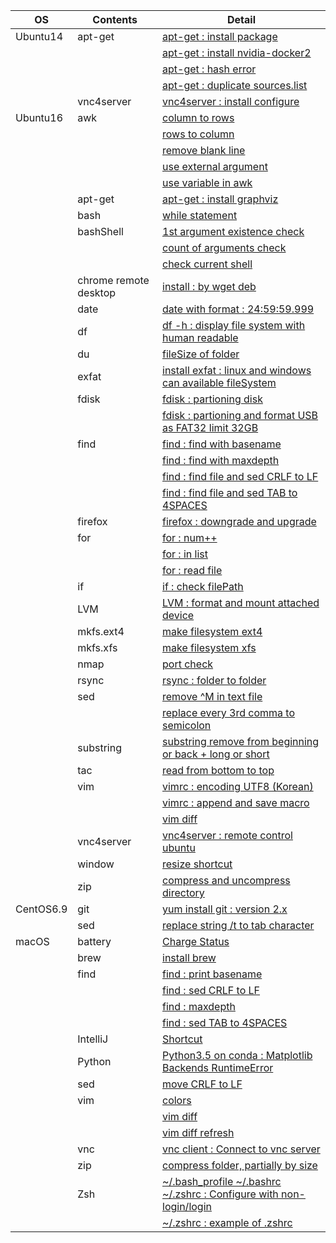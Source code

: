 | OS | Contents | Detail |
|---|---|---|
| Ubuntu14 | apt-get | [apt-get : install package](01_Ubuntu/01_14.04/01_apt-get/01_apt-get_install.md) |
| | | [apt-get : install nvidia-docker2](01_Ubuntu/01_14.04/01_apt-get/02_install_nvidia_docker_v2.md) |
| | | [apt-get : hash error](01_Ubuntu/01_14.04/01_apt-get/03_apt-get_update_hash_sum_error.md) |
| | | [apt-get : duplicate sources.list](01_Ubuntu/01_14.04/01_apt-get/04_apt-get_Duplicate_sources.list.md) |
| | vnc4server | [vnc4server : install configure](01_Ubuntu/01_14.04/02_vnc4server/01_install_config_vnc4server.md) |
| Ubuntu16 | awk | [column to rows](01_Ubuntu/02_16/01_awk/01_awk_column_to_rows.md) | 
| | | [rows to column](01_Ubuntu/02_16/01_awk/02_awk_rows_to_column.md) |
| | | [remove blank line](01_Ubuntu/02_16/01_awk/03_awk_remove_blank_line.md) |
| | | [use external argument](01_Ubuntu/02_16/01_awk/04_awk_use_external_argument.md) |
| | | [use variable in awk](01_Ubuntu/02_16/01_awk/05_awk_use_variable.md) |
| | apt-get | [apt-get : install graphviz](01_Ubuntu/02_16/01_apt-get/01_apt-get_install_graphviz_with_python3.5.md) |
| | bash | [while statement](01_Ubuntu/02_16/02_bash/01_While_Statement.md) |
| | bashShell | [1st argument existence check](01_Ubuntu/02_16/03_bashShell_script/01_if_condition_1st_argument_existence_check.md) |
| | | [count of arguments check](01_Ubuntu/02_16/03_bashShell_script/02_if_condition_count_of_arguments_check.md) |
| | | [check current shell](01_Ubuntu/02_16/03_bashShell_script/03_check_current_shell.md) |
| | chrome remote desktop | [install : by wget deb](01_Ubuntu/02_16/04_chrome_remote_desktop/01_install_chrome_remote_desktop.md) |
| | date | [date with format : 24:59:59.999](01_Ubuntu/02_16/05_date/01_date_with_hour_min_sec_nano.md) |
| | df | [df -h : display file system with human readable](01_Ubuntu/02_16/06_df/01_df_with_human_readerble.md) |
| | du | [fileSize of folder](01_Ubuntu/02_16/05_du/01_du_file_size_of_folder.md) |
| | exfat | [install exfat : linux and windows can available fileSystem](01_Ubuntu/02_16/08_exfat/01_install_exfat_on_ubuntu16.md) |
| | fdisk | [fdisk : partioning disk](01_Ubuntu/02_16/09_fdisk/01_fdisk_partioning_disk.md) |
| | | [fdisk : partioning and format USB as FAT32 limit 32GB](01_Ubuntu/02_16/09_fdisk/02_format_USB_as_FAT32.md) |
| | find | [find : find with basename](01_Ubuntu/02_16/10_find/01_find_with_basename.md) |
| | | [find : find with maxdepth](01_Ubuntu/02_16/10_find/02_find_with_maxdepth.md) |
| | | [find : find file and sed CRLF to LF](01_Ubuntu/02_16/10_find/03_find_and_sed_move_CRLF_to_LF.md) |
| | | [find : find file and sed TAB to 4SPACES](01_Ubuntu/02_16/10_find/04_find_and_sed_move_TAB_to_4SPACES.md) |
| | firefox | [firefox : downgrade and upgrade](01_Ubuntu/02_16/11_firefox/01_firefox_downgrade_57_to_45.md) |
| | for | [for : num++](01_Ubuntu/02_16/12_for_statement/01_for_num++.md) |
| | | [for : in list](01_Ubuntu/02_16/12_for_statement/02_for_in_list.md) |
| | | [for : read file](01_Ubuntu/02_16/12_for_statement/03_for_read_file.md) |
| | if | [if : check filePath](01_Ubuntu/02_16/13_if/01_if_check_filePath.md) |
| | LVM | [LVM : format and mount attached device](01_Ubuntu/02_16/14_LVM/01_LVM_on_attached_device.md) |
| | mkfs.ext4 | [make filesystem ext4](01_Ubuntu/02_16/15_mkfs.ext4/01_mkfs.ext4_device.md) |
| | mkfs.xfs | [make filesystem xfs](01_Ubuntu/02_16/16_mkfs.xfs/01_mkfs.xfs_device.md) |
| | nmap | [port check](01_Ubuntu/02_16/17_nmap/01_install_use_nmap.md) |
| | rsync | [rsync : folder to folder](01_Ubuntu/02_16/18_rsync/01_rsync_folder_to_folder.md) |
| | sed | [remove \^M in text file](01_Ubuntu/02_16/19_sed/01_remove_^M_with_sed.md) | 
| | | [replace every 3rd comma to semicolon](01_Ubuntu/02_16/19_sed/02_replace_every_3rd_comma_to_semicolon.md) | 
| | substring | [substring remove from beginning or back + long or short](01_Ubuntu/02_16/20_substring/01_substring_remove.md) |
| | tac | [read from bottom to top](01_Ubuntu/02_16/18_tac/01_tac.md) |
| | vim | [vimrc : encoding UTF8 (Korean)](01_Ubuntu/02_16/22_vim/01_vimrc_encoding_korean.md) |
| | | [vimrc : append and save macro](01_Ubuntu/02_16/22_vim/02_vimrc_append_save_macro.md) |
| | | [vim diff](01_Ubuntu/02_16/22_vim/03_vim_diff.md) | 
| | vnc4server | [vnc4server : remote control ubuntu](01_Ubuntu/02_16/23_vnc4server/01_install_config_vnc4server.md) |
| | window | [resize shortcut](01_Ubuntu/02_16/24_window/01_resize_window.md) |
| | zip | [compress and uncompress directory](01_Ubuntu/02_16/25_zip/01_zip_directory.md) | 
| CentOS6.9 | git | [yum install git : version 2.x](02_CentOS/01_6.9/02_git/01_yum_install_git.md) |
| | sed | [replace string /t to tab character](02_CentOS/01_6.9/01_sed/01_sed_string_replace.md) |
| macOS | battery | [Charge Status](03_macOS/01_Battery/01_Charge_Status.md) |
| | brew | [install brew](03_macOS/02_brew/01_install_brew.md) |
| | find | [find : print basename](03_macOS/03_find/01_find_with_basename.md) |
| | | [find : sed CRLF to LF](03_macOS/03_find/03_find_and_sed_move_CRLF_to_LF.md) |
| | | [find : maxdepth](03_macOS/03_find/02_find_with_maxdepth.md) |
| | | [find : sed TAB to 4SPACES](03_macOS/03_find/04_find_and_sed_move_TAB_to_4SPACES.md) |
| | IntelliJ | [Shortcut](03_macOS/04_IntelliJ/01_Shortcuts.md) |
| | Python | [Python3.5 on conda : Matplotlib Backends RuntimeError](03_macOS/05_Python/01_with_Conda/01_Matplotlib_backends_RuntimeError.md) |
| | sed | [move CRLF to LF](03_macOS/06_sed/01_sed_remove_CRLF_to_LF.md) |
| | vim | [colors](03_macOS/08_vim/01_vimrc_configure.md) |
| | | [vim diff](03_macOS/08_vim/02_vim_diff.md) |
| | | [vim diff refresh](03_macOS/08_vim/03_vim_diff_refresh.md) |
| | vnc | [vnc client : Connect to vnc server](03_macOS/09_vnc_client/01_use_vnc_client.md) |
| | zip | [compress folder, partially by size](03_macOS/10_zip/01_use_zip.md) |
| | Zsh | [~/.bash_profile ~/.bashrc ~/.zshrc : Configure with non-login/login](03_macOS/11_zsh/01_explain_of_bash_profile_bashrc_zshrc.md) |
| | | [~/.zshrc : example of .zshrc](03_macOS/11_zsh/02_example_of_zshrc.md) |
